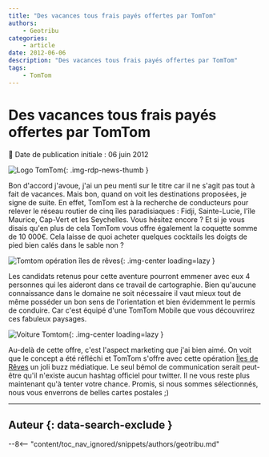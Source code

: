```yaml
---
title: "Des vacances tous frais payés offertes par TomTom"
authors:
    - Geotribu
categories:
    - article
date: 2012-06-06
description: "Des vacances tous frais payés offertes par TomTom"
tags:
    - TomTom
---
```


# Des vacances tous frais payés offertes par TomTom

:calendar: Date de publication initiale : 06 juin 2012

![Logo TomTom](https://cdn.geotribu.fr/img/logos-icones/entreprises_association/tomtom.webp "TomTom"){: .img-rdp-news-thumb }

Bon d'accord j'avoue, j'ai un peu menti sur le titre car il ne s'agit pas tout à fait de vacances. Mais bon, quand on voit les destinations proposées, je signe de suite. En effet, TomTom est à la recherche de conducteurs pour relever le réseau routier de cinq îles paradisiaques : Fidji, Sainte-Lucie, l'île Maurice, Cap-Vert et les Seychelles. Vous hésitez encore ? Et si je vous disais qu'en plus de cela TomTom vous offre également la coquette somme de 10 000€. Cela laisse de quoi acheter quelques cocktails les doigts de pied bien calés dans le sable non ?

![Tomtom opération îles de rêves](https://cdn.geotribu.fr/img/articles-blog-rdp/capture-ecran/tomtom_iles_de_reve.webp){: .img-center loading=lazy }

Les candidats retenus pour cette aventure pourront emmener avec eux 4 personnes qui les aideront dans ce travail de cartographie. Bien qu'aucune connaissance dans le domaine ne soit nécessaire il vaut mieux tout de même posséder un bon sens de l'orientation et bien évidemment le permis de conduire. Car c'est équipé d'une TomTom Mobile que vous découvrirez ces fabuleux paysages.

![Voiture Tomtom](https://cdn.geotribu.fr/img/articles-blog-rdp/capture-ecran/tomtom_voiture.webp){: .img-center loading=lazy }

Au-delà de cette offre, c'est l'aspect marketing que j'ai bien aimé. On voit que le concept a été réfléchi et TomTom s'offre avec cette opération [Îles de Rêves](http://map-paradise.tomtom.com/fr_fr/) un joli buzz médiatique. Le seul bémol de communication serait peut-être qu'il n'existe aucun hashtag officiel pour twitter. Il ne vous reste plus maintenant qu'à tenter votre chance. Promis, si nous sommes sélectionnés, nous vous enverrons de belles cartes postales ;)

----

## Auteur {: data-search-exclude }

--8<-- "content/toc_nav_ignored/snippets/authors/geotribu.md"

